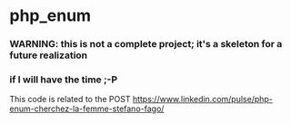 # php_enum

### WARNING: this is not a complete project; it's a skeleton for a future realization
###          if I will have the time ;-P

This code is related to the POST https://www.linkedin.com/pulse/php-enum-cherchez-la-femme-stefano-fago/

